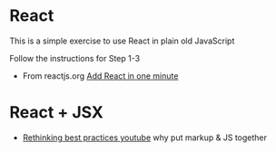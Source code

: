 # React 

This is a simple exercise to use React in plain old JavaScript 

Follow the instructions for Step 1-3

* From reactjs.org [Add React in one minute](https://reactjs.org/docs/add-react-to-a-website.html)

# React + JSX

* [Rethinking best practices youtube](https://www.youtube.com/watch?v=x7cQ3mrcKaY)   why put markup & JS together
